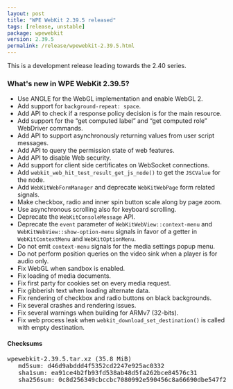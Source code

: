```yaml
---
layout: post
title: "WPE WebKit 2.39.5 released"
tags: [release, unstable]
package: wpewebkit
version: 2.39.5
permalink: /release/wpewebkit-2.39.5.html
---
```


This is a development release leading towards the 2.40 series.

### What's new in WPE WebKit 2.39.5?

- Use ANGLE for the WebGL implementation and enable WebGL 2.
- Add support for `background-repeat: space`.
- Add API to check if a response policy decision is for the main resource.
- Add support for the “get computed label” and “get computed role”
  WebDriver commands.
- Add API to support asynchronously returning values from user script messages.
- Add API to query the permission state of web features.
- Add API to disable Web security.
- Add support for client side certificates on WebSocket connections.
- Add `webkit_web_hit_test_result_get_js_node()` to get the `JSCValue` for the node.
- Add `WebKitWebFormManager` and deprecate `WebKitWebPage` form related signals.
- Make checkbox, radio and inner spin button scale along by page zoom.
- Use asynchronous scrolling also for keyboard scrolling.
- Deprecate the `WebKitConsoleMessage` API.
- Deprecate the `event` parameter of `WebKitWebView::context-menu` and
  `WebKitWebView::show-option-menu` signals in favor of a getter in
  `WebKitContextMenu` and `WebKitOptionMenu`.
- Do not emit `context-menu` signals for the media settings popup menu.
- Do not perform position queries on the video sink when a player
  is for audio only.
- Fix WebGL when sandbox is enabled.
- Fix loading of media documents.
- Fix first party for cookies set on every media request.
- Fix gibberish text when loading alternate data.
- Fix rendering of checkbox and radio buttons on black backgrounds.
- Fix several crashes and rendering issues.
- Fix several warnings when building for ARMv7 (32-bits).
- Fix web process leak when `webkit_download_set_destination()`
  is called with empty destination.

#### Checksums

<pre>
wpewebkit-2.39.5.tar.xz (35.8 MiB)
   md5sum: d46d9abddd4f5352cd2247e925ac0332
   sha1sum: ea91ce4b2fb93fd538ab48d5fa262bce84576c31
   sha256sum: 0c8d256349cbccbc7080992e590456c8a66690dbe547f2d481c86ac18cee5ef0
</pre>
